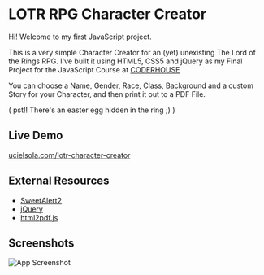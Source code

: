 
# LOTR RPG Character Creator

Hi! Welcome to my first JavaScript project.

This is a very simple Character Creator for an (yet) unexisting The Lord of the Rings RPG. 
I've built it using HTML5, CSS5 and jQuery as my Final Project for the JavaScript Course at [CODERHOUSE](coderhouse.com)

You can choose a Name, Gender, Race, Class, Background and a custom Story for your Character, and then print it out to a PDF File.

( pst!! There's an easter egg hidden in the ring ;) )

## Live Demo

[ucielsola.com/lotr-character-creator](ucielsola.com/lotr-character-creator)

## External Resources

- [SweetAlert2](https://sweetalert2.github.io/)
- [jQuery](jquery.com)
- [html2pdf.js](https://ekoopmans.github.io/html2pdf.js/)

  
## Screenshots

![App Screenshot](https://i.imgur.com/NNeTOM8.jpg)

  